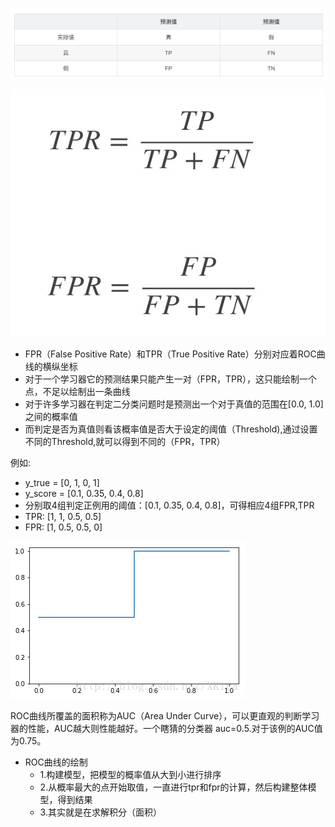 ![avatar](../source/62.jpg)

![avatar](../source/65.jpg)

- FPR（False Positive Rate）和TPR（True Positive Rate）分别对应着ROC曲线的横纵坐标
- 对于一个学习器它的预测结果只能产生一对（FPR，TPR），这只能绘制一个点，不足以绘制出一条曲线
- 对于许多学习器在判定二分类问题时是预测出一个对于真值的范围在[0.0, 1.0]之间的概率值
- 而判定是否为真值则看该概率值是否大于设定的阈值（Threshold),通过设置不同的Threshold,就可以得到不同的（FPR，TPR）

例如:
- y_true = [0, 1, 0, 1]
- y_score = [0.1, 0.35, 0.4, 0.8]
- 分别取4组判定正例用的阈值：[0.1, 0.35, 0.4, 0.8]，可得相应4组FPR,TPR
- TPR: [1, 1, 0.5, 0.5]
- FPR: [1, 0.5, 0.5, 0]



![avatar](../source/66.jpg)

ROC曲线所覆盖的面积称为AUC（Area Under Curve），可以更直观的判断学习器的性能，AUC越大则性能越好。一个瞎猜的分类器 auc=0.5.对于该例的AUC值为0.75。

- ROC曲线的绘制
    - 1.构建模型，把模型的概率值从大到小进行排序
    - 2.从概率最大的点开始取值，一直进行tpr和fpr的计算，然后构建整体模型，得到结果
    - 3.其实就是在求解积分（面积）









